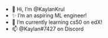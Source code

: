 - 👋 Hi, I’m @KaylanKrul
- ✨ I’m an aspiring ML engineer!
- 🌱 I’m currently learning cs50 on edX!
- 📫 @Kaylan#7427 on Discord

<!---
KaylanKrul/KaylanKrul is a ✨ special ✨ repository because its `README.md` (this file) appears on your GitHub profile.
You can click the Preview link to take a look at your changes.
--->
